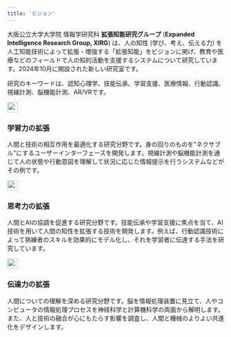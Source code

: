```yaml
---
title: 'ビジョン'
---
```


大阪公立大学大学院 情報学研究科 <b>拡張知能研究グループ</b> (<b>Expanded Intelligence Research Group, XIRG</b>) は、人の知性 (学び、考え、伝える力) を人工知能技術によって拡張・増強する「拡張知能」をビジョンに掲げ、教育や医療などのフィールドで人の知的活動を支援するシステムについて研究しています。2024年10月に開設された新しい研究室です。

研究のキーワードは、認知心理学、技能伝承、学習支援、医療情報、行動認識、視線計測、脳機能計測、AR/VRです。

<div class="index-card-container large-wrapper">
  <div class="index-card-item">
    <img src="/img/icon_learning.svg" width="24px" height="24px">
    <h3>学習力の拡張</h3>
    <p>人間と技術の相互作用を最適化する研究分野です。身の回りのものを"ネクサブル"にするユーザーインターフェースを開発します。視線計測や脳機能計測を通じて人の状態や行動意図を理解して状況に応じた情報提示を行うシステムなどがその例です。</p>
  </div>
  <div class="index-card-item">
    <img src="/img/icon_reasoning.svg" width="24px" height="24px">
    <h3>思考力の拡張</h3>
    <p>人間とAIの協調を促進する研究分野です。技能伝承や学習支援に焦点を当て、AI技術を用いて人間の知性を拡張する技術を開発します。例えば、行動認識技術によって熟練者のスキルを効果的にモデル化し、それを学習者に伝達する手法を研究しています。</p>
  </div>
  <div class="index-card-item">
    <img src="/img/icon_communicating.svg" width="24px" height="24px">
    <h3>伝達力の拡張</h3>
    <p>人間についての理解を深める研究分野です。脳を情報処理装置に見立て、人やコンピュータの情報処理プロセスを神経科学と計算機科学の両面から解明します。また、人と技術の融合が心にもたらす影響を調査し、人間と機械のよりよい共進化をデザインします。</p>
  </div>
</div>
